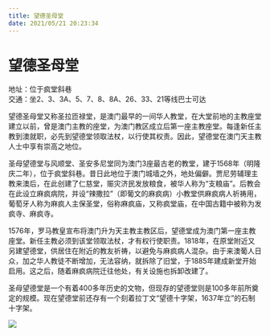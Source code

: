 ```yaml
---
title: 望德圣母堂  
date: 2021/05/21 20:23:34  
---
```

  
# 望德圣母堂  
地址：位于疯堂斜巷  
交通：坐2、3、3A、5、7、8、8A、26、33、21等线巴士可达  
  
望德圣母堂又称圣拉匝禄堂，是澳门最早的一间华人教堂，在大堂前地的主教座堂建立以前，曾是澳门主教的座堂，为澳门教区成立后第一座主教座堂。每逢新任主教到澳就职，必先到望德堂领取法杖，以行使其权责。因此，望德堂在澳门天主教人士中享有崇高之地位。  
  
圣母望德堂与风顺堂、圣安多尼堂同为澳门3座最古老的教堂，建于1568年（明隆庆二年），位于疯堂斜巷。昔日此地位于澳门城墙之外，地处偏僻。贾尼劳辅理主教来澳后，在此创建了仁慈堂，赈灾济民发放粮食，被华人称为“支粮庙”。后教会在此设立麻疯病院，并设“辣撒拉”（即葡文的麻疯病）小教堂供麻疯病人祈祷用，葡萄牙人称为麻疯人主保圣堂，俗称麻疯庙，又称疯堂庙，在中国古籍中被称为发疯寺、麻疯寺。  
  
1576年，罗马教皇宣布将澳门升为天主教主教区后，望德堂成为澳门第一座主教座堂。新任主教必须到该堂领取法杖，才有权行使职责。1818年，在原堂附近又另建望德堂，供居住在附近的教友祈祷，以避免与麻疯病人混杂。由于来澳葡人日众，加之华人教徒不断增加，无法容纳，就拆除了旧堂，于1885年建成新堂开始启用。这之后，随着麻疯病院迁往他处，有关设施也拆卸改建了。  
  
圣母望德堂是一个有着400多年历史的文物，但现存的望德堂则是100多年前所奠定的规模。现在望德堂前还存有一个刻着拉丁文“望德十字架，1637年立”的石制十字架。  
  
![](https://cdn.jsdelivr.net/gh/szqq0512/Pic/img/202201212104053.png)  
